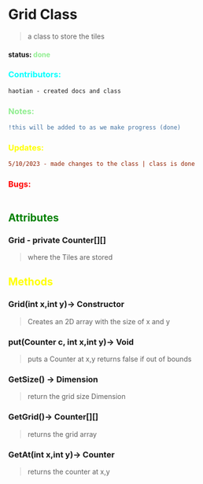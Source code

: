 # Grid Class 
> a class to store the tiles
#### status: <span style="color:lightgreen;">done</span>
### <span style="color:cyan;">Contributors:</span>
<!--put your names here between the ``` if you worked on it, and put what you did-->
```diff
haotian - created docs and class
```
### <span style="color:lightgreen;">Notes:</span>
```diff
!this will be added to as we make progress (done)
```
### <span style="color:yellow;">Updates:</span>
```diff
5/10/2023 - made changes to the class | class is done
```
### <span style="color:red;">Bugs:</span>
```diff
```
## <span style="color:green;">Attributes</span>
### **Grid** - private Counter[][]
>where the Tiles are stored 
## <span style="color:yellow;">Methods</span>

### **Grid(int x,int y)**-> Constructor
> Creates an 2D array with the size of x and y
### **put(Counter c, int x,int y)**-> Void
> puts a Counter at  x,y returns false if out of bounds

### **GetSize()** -> Dimension
> return the grid size Dimension
### **GetGrid()**-> Counter[][]
> returns the grid array

### **GetAt(int x,int y)**-> Counter
> returns the counter at x,y